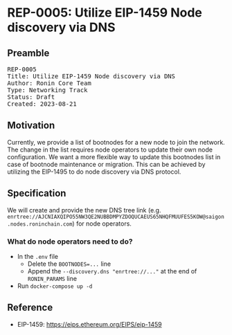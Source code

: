 # REP-0005: Utilize EIP-1459 Node discovery via DNS

## Preamble

<pre>
REP-0005
Title: Utilize EIP-1459 Node discovery via DNS
Author: Ronin Core Team
Type: Networking Track
Status: Draft
Created: 2023-08-21
</pre>

## Motivation

Currently, we provide a list of bootnodes for a new node to join the network. The change in the list requires node operators to update their own node configuration. We want a more flexible way to update this bootnodes list in case of bootnode maintenance or migration. This can be achieved by utilizing the EIP-1495 to do node discovery via DNS protocol.

## Specification

We will create and provide the new DNS tree link (e.g. `enrtree://AJCNIAXQIPO55NW3QE2NUBBDMPYZDOQUCAEUS65NHQFMUUFES5KOW@saigon.nodes.roninchain.com`) for node operators. 

### What do node operators need to do?
- In the `.env` file
	+ Delete the `BOOTNODES=...` line
	+ Append the `--discovery.dns "enrtree://..."` at the end of `RONIN_PARAMS` line
- Run `docker-compose up -d`

## Reference
- EIP-1459: https://eips.ethereum.org/EIPS/eip-1459